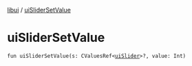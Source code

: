 [libui](README.md) / [uiSliderSetValue](ui-slider-set-value.md)

# uiSliderSetValue

`fun uiSliderSetValue(s: CValuesRef<`[`uiSlider`](ui-slider.md)`>?, value: Int)`